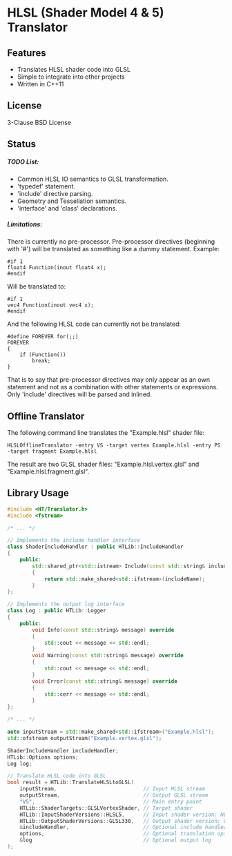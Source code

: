 # HLSL (Shader Model 4 & 5) Translator #

Features
--------

* Translates HLSL shader code into GLSL
* Simple to integrate into other projects
* Written in C++11

License
-------

3-Clause BSD License

Status
------

##### TODO List: #####
* Common HLSL IO semantics to GLSL transformation.
* 'typedef' statement.
* 'include' directive parsing.
* Geometry and Tessellation semantics.
* 'interface' and 'class' declarations.

##### Limitations: #####

There is currently no pre-processor. Pre-processor directives (beginning with '#') will be translated
as something like a dummy statement. Example:
```
#if 1
float4 Function(inout float4 x);
#endif
```
Will be translated to:
```
#if 1
vec4 Function(inout vec4 x);
#endif
```
And the following HLSL code can currently not be translated:
```
#define FOREVER for(;;)
FOREVER
{
	if (Function())
		break;
}
```
That is to say that pre-processor directives may only appear as an own statement
and not as a combination with other statements or expressions.
Only 'include' directives will be parsed and inlined.

Offline Translator
------------------

The following command line translates the "Example.hlsl" shader file:

```
HLSLOfflineTranslator -entry VS -target vertex Example.hlsl -entry PS -target fragment Example.hlsl
```

The result are two GLSL shader files: "Example.hlsl.vertex.glsl" and "Example.hlsl.fragment.glsl".

Library Usage
-------------

```cpp
#include <HT/Translator.h>
#include <fstream>

/* ... */

// Implements the include handler interface
class ShaderIncludeHandler : public HTLib::IncludeHandler
{
	public:
		std::shared_ptr<std::istream> Include(const std::string& includeName) override
		{
			return std::make_shared<std::ifstream>(includeName);
		}
};

// Implements the output log interface
class Log : public HTLib::Logger
{
	public:
		void Info(const std::string& message) override
		{
			std::cout << message << std::endl;
		}
		void Warning(const std::string& message) override
		{
			std::cout << message << std::endl;
		}
		void Error(const std::string& message) override
		{
			std::cerr << message << std::endl;
		}
};

/* ... */

auto inputStream = std::make_shared<std::ifstream>("Example.hlsl");
std::ofstream outputStream("Example.vertex.glsl");

ShaderIncludeHandler includeHandler;
HTLib::Options options;
Log log;

// Translate HLSL code into GLSL
bool result = HTLib::TranslateHLSLtoGLSL(
	inputStream,							// Input HLSL stream
	outputStream,							// Output GLSL stream
	"VS",									// Main entry point
	HTLib::ShaderTargets::GLSLVertexShader,	// Target shader
	HTLib::InputShaderVersions::HLSL5,		// Input shader version: HLSL Shader Model 5
	HTLib::OutputShaderVersions::GLSL330,	// Output shader version: GLSL 3.30
	&includeHandler,						// Optional include handler
	options,								// Optional translation options
	&log									// Optional output log
);
```
